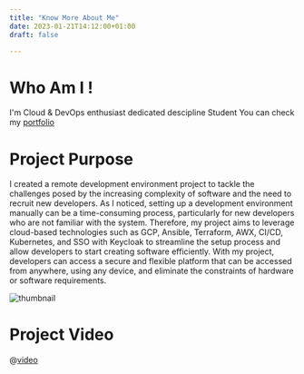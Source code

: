 ```yaml
---
title: "Know More About Me"
date: 2023-01-21T14:12:00+01:00
draft: false

---
```


# Who Am I !
I'm Cloud & DevOps enthusiast dedicated descipline Student 
You can check my [portfolio](https://chamseddineabd.netlify.com)

# Project Purpose

I created a remote development environment project to tackle the challenges posed by the increasing complexity of software and the need to recruit new developers. As I noticed, setting up a development environment manually can be a time-consuming process, particularly for new developers who are not familiar with the system. Therefore, my project aims to leverage cloud-based technologies such as GCP, Ansible, Terraform, AWX, CI/CD, Kubernetes, and SSO with Keycloak to streamline the setup process and allow developers to start creating software efficiently. With my project, developers can access a secure and flexible platform that can be accessed from anywhere, using any device, and eliminate the constraints of hardware or software requirements.


![thumbnail](/thumbnail.png)
# Project Video
@[video](/remotedevenv.mp4)
